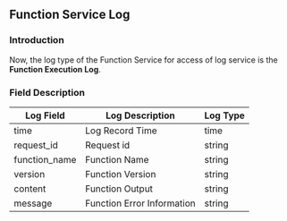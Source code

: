 ## Function Service Log
### Introduction
Now, the log type of the Function Service for access of log service is the **Function Execution Log**.

### Field Description
Log Field | Log Description | Log Type
-- | -- | --
time | Log Record Time | time
request_id | Request id | string
function_name | Function Name | string
version | Function Version | string
content | Function Output | string
message | Function Error Information | string
